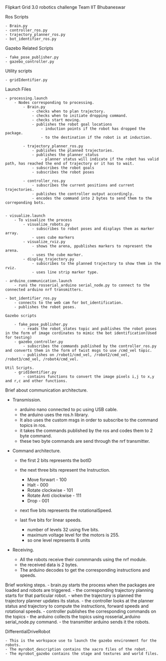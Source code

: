 Flipkart Grid 3.0 robotics challenge
Team IIT Bhubaneswar

Ros Scripts

    - Brain.py
    - controller_ros.py
    - trajectory_planner_ros.py
    - bot_identifier_ros.py


Gazebo Related Scripts

    - fake_pose_publisher.py
    - gazebo_controller.py

Utility scripts
    
    - gridIdentifier.py 

Launch Files

    - processing.launch
        - Nodes corresponding to processing.
            - Brain.py
                - checks when to plan trajectory.
                - checks when to initiate dropping command.
                - checks start moving.
                - publishes the robot goal locations
                    - induction points if the robot has dropped the package.
                    - to the destination if the robot is at induction.

            - trajectory_planner_ros.py
                - publishes the planned trajectories.
                - publishes the planner_status
                    - planner status will indicate if the robot has valid path, has reached the end of trajectory or it has to wait.
                - subscribes the robot goals
                - subscribes the robot poses

            - controller_ros.py
                - subscribes the current positions and current trajectories.
                - publishes the controller output accordingly.
                - encodes the command into 2 bytes to send them to the correponding bots.
        
    
    - visualize.launch
        - To visualize the process
            - visualize_robots.py
                - subscribes to robot poses and displays them as marker array.
                - uses cube markers
            - visualize_rviz.py
                - shows the arena, ppublishes markers to represent the arena.
                - uses the cube marker.
            - display_trajectory.py
                - subscribes to the planned trajectory to show them in the rviz.
                - uses line strip marker type.

    - arduino_communication.launch
        - runs the rosserial_arduino serial_node.py to connect to the connected arduino nrf transmitters.
    
    - bot_identifier_ros.py
        - connects to the web cam for bot_identification.
        - publishes the robot poses.
    
    Gazebo scripts

        - fake_pose_publisher.py
            - reads the robot_states topic and publishes the robot poses in the form of image cordinates to mimic the bot identification(Used for testing)
        - gazebo_controller.py
            - subscribes the commands published by the controller_ros.py and converts them in the form of twist msgs to use /cmd_vel topic.
            - publishes on /robot1/cmd_vel, /robot2/cmd_vel, /robot3/cmd_vel, /robot4/cmd_vel.

    Util Scripts.
        - gridIdentifier.py
            - contains functions to convert the image pixels i,j to x,y and r,c and other functions.   

Brief about communication architecture.

- Transmission.
    - arduino nano connected to pc using USB cable.
    - the arduino uses the ros.h library.
    - It also uses the custom msgs in order to subscribe to the command topics in ros.
    - it takes the commands published by the ros and codes them to 2 byte command.
    - these two byte commands are send through the nrf transmitter.

- Command architecture.
    - the first 2 bits represents the botID
    - the next three bits represent the Instruction.
        - Move forwart - 100
        - Halt - 000
        - Rotate clockwise - 101
        - Rotate Anti clockwise - 111
        - Drop - 001

    - next five bits represents the rotationalSpeed.
    - last five bits for linear speeds.
        - number of levels 32 using five bits.
        - maximum voltage level for the motors is 255.
        - so one level represents 8 units

- Receiving.
    - All the robots receive their commmands using the nrf module.
    - the received data is 2 bytes.
    - The arduino decodes to get the corresponding instructions and speeds.

Brief working steps.
    - brain.py starts the process when the packages are loaded and robots are triggered.
    - the corresponding trajectory planning starts for that particular robot.
    - when the trajectory is planned the trajectory planner updates its status.
    - the controller looks at the planner status and trajectory to compute the instructions, forward speeds and rotational speeds.
    - controller publishes the corresponding commands on the topics
    - the arduino collects the topics using rosserial_arduino serial_node.py command.
    - the transmitter arduino sends it the robots.


DifferentialDriveRobot

    - This is the workspace use to launch the gazebo environment for the robots.
    - The myrobot_description contains the xacro files of the robot.
    - The myrobot_gazebo contains the stage and textures and world files.
